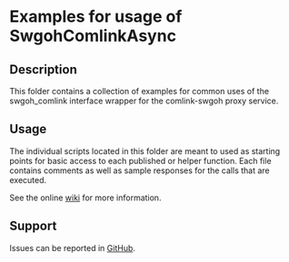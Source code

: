 # Examples for usage of SwgohComlinkAsync

## Description

This folder contains a collection of examples for common uses of the swgoh_comlink interface wrapper for the
comlink-swgoh proxy service.

## Usage

The individual scripts located in this folder are meant to used as starting points for basic access to each published
or helper function. Each file contains comments as well as sample responses for the calls that are executed.

See the online [wiki](https://github.com/swgoh-utils/swgoh-comlink/wiki) for more information.

## Support

Issues can be reported in [GitHub](https://github.com/swgoh-utils/comlink-python/issues).
